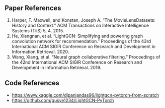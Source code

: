 ## Paper References

1. Harper, F. Maxwell, and Konstan, Joseph A. “The MovieLensDatasets: History and Context.” ACM Transactions on Interactive Intelligence Systems (TiiS) 5, 4. 2015.
2. He, Xiangnan, et al. “LightGCN: Simplifying and powering graph convolution network for recommendation.” Proceedings of the 43rd International ACM SIGIR Conference on Research and Development in Information Retrieval. 2020.
3. Wang, Xiang, et al. “Neural graph collaborative filtering.” Proceedings of the 42nd International ACM SIGIR Conference on Research and Development in Information Retrieval. 2019.


## Code References

* https://www.kaggle.com/dipanjandas96/lightgcn-pytorch-from-scratch
* https://github.com/gusye1234/LightGCN-PyTorch
